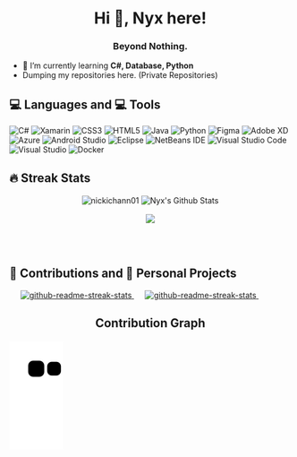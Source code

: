 <!--Banner by yours trully-->
<!--<p> <img align = "center" alt="gif" src="https://github.com/nickichann01/Nickichann01/blob/main/bann.gif" width="1500" height="220"/> </p>-->

<h1 align="center">Hi 👋, Nyx here!</h1>
<h3 align="center">Beyond Nothing.</h3>

- 🌱 I’m currently learning **C#, Database, Python** <br>
- Dumping my repositories here. (Private Repositories)

##  💻  Languages and 💻 Tools

![C#](https://img.shields.io/badge/c%23-%23239120.svg?style=for-the-badge&logo=c-sharp&logoColor=white)
![Xamarin](https://img.shields.io/badge/Xamarin-3199DC?style=for-the-badge&logo=xamarin&logoColor=white)
![CSS3](https://img.shields.io/badge/css3-%231572B6.svg?style=for-the-badge&logo=css3&logoColor=white)
![HTML5](https://img.shields.io/badge/html5-%23E34F26.svg?style=for-the-badge&logo=html5&logoColor=white)
![Java](https://img.shields.io/badge/java-%23ED8B00.svg?style=for-the-badge&logo=java&logoColor=white)
![Python](https://img.shields.io/badge/python-3670A0?style=for-the-badge&logo=python&logoColor=ffdd54)
![Figma](https://img.shields.io/badge/figma-%23F24E1E.svg?style=for-the-badge&logo=figma&logoColor=white)
![Adobe XD](https://img.shields.io/badge/Adobe%20XD-470137?style=for-the-badge&logo=Adobe%20XD&logoColor=#FF61F6)
![Azure](https://img.shields.io/badge/azure-%230072C6.svg?style=for-the-badge&logo=microsoftazure&logoColor=white)
![Android Studio](https://img.shields.io/badge/Android%20Studio-3DDC84.svg?style=for-the-badge&logo=android-studio&logoColor=white)
![Eclipse](https://img.shields.io/badge/Eclipse-FE7A16.svg?style=for-the-badge&logo=Eclipse&logoColor=white)
![NetBeans IDE](https://img.shields.io/badge/NetBeansIDE-1B6AC6.svg?style=for-the-badge&logo=apache-netbeans-ide&logoColor=white)
![Visual Studio Code](https://img.shields.io/badge/Visual%20Studio%20Code-0078d7.svg?style=for-the-badge&logo=visual-studio-code&logoColor=white)
![Visual Studio](https://img.shields.io/badge/Visual%20Studio-5C2D91.svg?style=for-the-badge&logo=visual-studio&logoColor=white)
![Docker](https://img.shields.io/badge/docker-%230db7ed.svg?style=for-the-badge&logo=docker&logoColor=white)
<br>
 
## 🔥 Streak Stats <!--& 💻 Programming Used-->
 
 <p align="center"> <img align="center" src="https://github-readme-streak-stats.herokuapp.com/?user=nickichann01&" alt="nickichann01" /> <img align = "center" alt="Nyx's Github Stats" src="https://denvercoder1-github-readme-stats.vercel.app/api/?username=nickichann01&show_icons=true&theme=transparent&hide_border=true&bg_color=FFFFFF&title_color=000000&icon_color=FFA500"/></p>
 <p align ="center"> <img align ="center" src="https://github-readme-stats.vercel.app/api/top-langs/?username=nickichann01&layout=compact"/></p>
 <br>
 <br>

## 🤝 Contributions and 📁 Personal Projects

<p align="left">
&nbsp;&nbsp;&nbsp;&nbsp;&nbsp;<a href="https://github.com/Coding4Buddies/BatShooter" target="_blank"><img width="270" src="https://denvercoder1-github-readme-stats.vercel.app/api/pin/?username=Coding4Buddies&repo=BatShooter&theme=react&bg_color=1F222E&title_color=F85D7F&icon_color=F8D866&hide_border=true&show_icons=false" alt="github-readme-streak-stats"> <a> &nbsp;&nbsp;&nbsp;&nbsp;
 <a href="https://github.com/nickichann01/Simple-Game" target="_blank"><img width="270" src="https://denvercoder1-github-readme-stats.vercel.app/api/pin/?username=nickichann01&repo=Simple-Game&theme=react&bg_color=1F222E&title_color=F85D7F&icon_color=F8D866&hide_border=true&show_icons=false" alt="github-readme-streak-stats"> <a>  &nbsp;&nbsp;&nbsp;&nbsp;&nbsp; </p>


<!-- Credits to @mishmanners for this amazing snake eating contribution graph-->
## <p align="center"> Contribution Graph </p>
![snake gif](https://github.com/nickichann01/Nickichann01/blob/output/github-contribution-grid-snake.svg)

<!--<p align="center"> 
  Visitor count<br>
  <img src="https://profile-counter.glitch.me/nickichann01/count.svg" />
</p>-->
